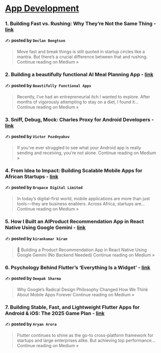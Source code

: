 
<h1><a href=https://medium.com/tag/mobile-app-development/recommended target="_blank" rel="noopener noreferrer">App Development</a></h1>
<h3>1. Building Fast vs. Rushing: Why They’re Not the Same Thing - <a href="https://medium.com/@declan.bengtson/building-fast-vs-rushing-why-theyre-not-the-same-thing-a8cc33672bd8?source=rss------mobile_app_development-5" target="_blank" rel="noopener noreferrer">link</a></h3>

✍️ **posted by `Declan Bengtson`**

<blockquote>Move fast and break things is still quoted in startup circles like a mantra. But there’s a crucial difference between that and rushing.
Continue reading on Medium »</blockquote>

<h3>2. Building a beautifully functional AI Meal Planning App - <a href="https://medium.com/@beautifullyfunctionalapps/building-a-beautifully-functional-ai-meal-planning-app-9a8adab510fc?source=rss------mobile_app_development-5" target="_blank" rel="noopener noreferrer">link</a></h3>

✍️ **posted by `Beautifully Functional Apps`**

<blockquote>Recently, I’ve had an entrepreneurial itch I wanted to explore. After months of vigorously attempting to stay on a diet, I found it…
Continue reading on Medium »</blockquote>

<h3>3.  Sniff, Debug, Mock: Charles Proxy for Android Developers  - <a href="https://medium.com/@vi.poz/sniff-debug-mock-charles-proxy-for-android-developers-2d34dc55d261?source=rss------mobile_app_development-5" target="_blank" rel="noopener noreferrer">link</a></h3>

✍️ **posted by `Victor Pozdnyakov`**

<blockquote>If you’ve ever struggled to see what your Android app is really sending and receiving, you’re not alone.
Continue reading on Medium »</blockquote>

<h3>4. From Idea to Impact: Building Scalable Mobile Apps for African Startups - <a href="https://medium.com/@brupacelimited/from-idea-to-impact-building-scalable-mobile-apps-for-african-startups-9a416c5e0b8a?source=rss------mobile_app_development-5" target="_blank" rel="noopener noreferrer">link</a></h3>

✍️ **posted by `Brupace Digital Limited`**

<blockquote>In today’s digital-first world, mobile applications are more than just tools — they are business enablers. Across Africa, startups are…
Continue reading on Medium »</blockquote>

<h3>5. How I Built an AIProduct Recommendation App in React Native Using Google Gemini - <a href="https://medium.com/@kirankirankumar56/how-i-built-an-aiproduct-recommendation-app-in-react-native-using-google-gemini-99e08a38ec4d?source=rss------mobile_app_development-5" target="_blank" rel="noopener noreferrer">link</a></h3>

✍️ **posted by `kirankumar kiran`**

<blockquote>🚀 Building a Product Recommendation App in React Native Using Google Gemini (No Backend Needed)
Continue reading on Medium »</blockquote>

<h3>6. Psychology Behind Flutter’s ‘Everything Is a Widget’ - <a href="https://medium.com/@sharma-deepak/psychology-behind-flutters-everything-is-a-widget-a4cfc966abb5?source=rss------mobile_app_development-5" target="_blank" rel="noopener noreferrer">link</a></h3>

✍️ **posted by `Deepak Sharma`**

<blockquote>Why Google’s Radical Design Philosophy Changed How We Think About Mobile Apps Forever
Continue reading on Medium »</blockquote>

<h3>7. Building Stable, Fast, and Lightweight Flutter Apps for Android & iOS: The 2025 Game Plan - <a href="https://medium.com/@aroraaryan512/building-stable-fast-and-lightweight-flutter-apps-for-android-ios-the-2025-game-plan-82016ce290b3?source=rss------mobile_app_development-5" target="_blank" rel="noopener noreferrer">link</a></h3>

✍️ **posted by `Aryan Arora`**

<blockquote>Flutter continues to shine as the go-to cross-platform framework for startups and large enterprises alike. But achieving top performance…
Continue reading on Medium »</blockquote>

